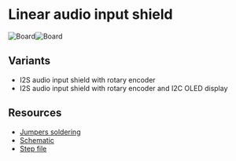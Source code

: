 # Linear audio input shield

![Board](https://github.com/srg74/WLED-ESP32-dev-board/blob/main/Shields/Linear_audio_input_shield/Docs/AUX_shield_front.jpg)![Board](https://github.com/srg74/WLED-ESP32-dev-board/blob/main/Shields/Linear_audio_input_shield/Docs/AUX_shield_back.jpg)

## Variants

- I2S audio input shield with rotary encoder
- I2S audio input shield with rotary encoder and I2C OLED display

## Resources

- [Jumpers soldering](https://github.com/srg74/WLED-ESP32-dev-board/blob/main/Shields/Linear_audio_input_shield/Docs/I2S-shield-pinout.pdf)
- [Schematic](https://github.com/srg74/WLED-ESP32-dev-board/blob/main/Shields/Linear_audio_input_shield/Docs/Sound_AUX_shield_schematic.pdf)
- [Step file](https://github.com/srg74/WLED-ESP32-dev-board/blob/main/Shields/Linear_audio_input_shield/Docs/3D/AUX_shield_v1.step)
